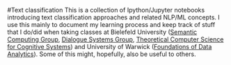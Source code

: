 #Text classification
This is a collection of Ipython/Jupyter notebooks introducing text classification approaches and related NLP/ML concepts. I use this mainly to document my learning process and keep track of stuff that I do/did when taking classes at Bielefeld University ([Semantic Computing Group](http://www.sc.cit-ec.uni-bielefeld.de/index.php?id=29), [Dialogue Systems Group](http://www.dsg-bielefeld.de/dsg_wp/), [Theoretical Computer Science for Cognitive Systems](https://www.cit-ec.de/tcs/)) and University of Warwick ([Foundations of Data Analytics](http://www2.warwick.ac.uk/fac/sci/dcs/teaching/modules/cs910/)). Some of this might, hopefully, also be useful to others.
